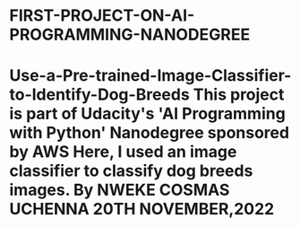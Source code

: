 # FIRST-PROJECT-ON-AI-PROGRAMMING-NANODEGREE
# Use-a-Pre-trained-Image-Classifier-to-Identify-Dog-Breeds This project is part of Udacity's 'AI Programming with Python' Nanodegree sponsored by AWS  Here, I used an image classifier to classify dog breeds images. By NWEKE COSMAS UCHENNA 20TH NOVEMBER,2022
